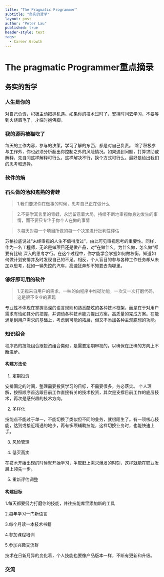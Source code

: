 ```yaml
---
title: "The Pragmatic Programmer"
subtitle: "务实的哲学"
layout: post
author: "Peter Lau"
published: true
header-style: text
tags:
  - Career Growth
---
```


# The pragmatic Programmer重点摘录

## 务实的哲学

### 人生是你的

对自己负责，积极主动把握机遇。如果你的技术过时了，安排时间去学习，不要等到火烧眉毛了，才临时抱佛脚。

### 我的源码被猫吃了

每天的工作内容，参与的决策，学习了解的东西，都是对自己负责。
除了积极参与工作外，你也必须分析超出你控制之外的风险情况。如果遇到问题，打算求助或解释，先自问这样解释可行么，这样解决不行，换个方式可行么。最好是给出我们的思考和选择。



### 软件的熵


### 石头做的汤和煮熟的青蛙

>1.我们要求你在做事的时候，思考自己正在做什么

>2.不要学寓言里的青蛙，永远留意着大局，持续不断地审视你身边发生的事情，而不要只专注于你个人在做的事情

>3.每天对每一个项目所做的每一个决定进行批判性评估

苏格拉底说过“未经审视的人生不值得度过”，由此可见审视思考的重要性。同样，作为一名工程师，无论是做项目还是做产品，对“在做什么，为什么做，怎么做”都要有比较
深入的思考才行。在这个过程中，你才能学会掌握如何做权衡，知道如何做计划安排并及时发现自己的不足。相反，个人盲目的参与各种工作任务却从未加以思考，犹如一辆失控的汽车，高速狂奔却不知要去向哪里。

### 够好即可用的软件

>1.无视来自用户的需求，一味的向程序中堆砌功能，一次又一次打磨代码，这是很不专业的表现


专业性不体现在掌握高深的语言规则和熟悉酷炫的各种技术框架，而是在于对用户需求有恰如其分的把握，并调动各种技术能力提出方案，高质量的完成方案。在能满足到用户需求的基础上，考虑到可能的拓展，但又不添加各种主观臆想的功能。



### 知识组合

程序员的技能组合跟投资组合类似，是需要定期审视的，以确保在正确的方向上不断进步。

#### 构建方法论

1. 定期投资

安排固定的时间，整理需要投资学习的目标，不需要很多，务必落实。 个人理解，按照顺序首选跟目前工作直接有关的技术投资，其次是支撑目前工作的底层技术，再次是感兴趣的技术方向。

2. 多样化

技能点不能过于单一，不能切换了类似但不同的业务，就很陌生了。有一项核心技能，达到或接近精通的地步，再有多项辅助技能，这样切换业务时，也能快速上手。

3. 风险管理



4. 低买高卖

在技术开始出现的时候就开始学习，争取赶上需求爆发的时刻，这样就能在职业发展上领先一步。

5. 重新评估调整



#### 构建目标

1.每天都要努力打磨你的技能，并往技能库里添加新的工具

2.每年学习一门新语言

3.每个月读一本技术书籍

4.参加课程培训

5.参加兴趣交流群


技术在日新月异的变化着，个人技能也要像产品版本一样，不断有更新和升级。


### 交流